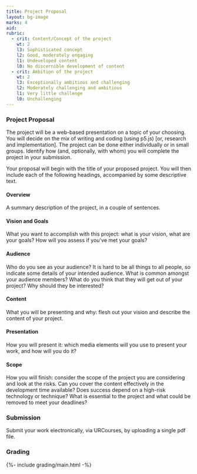 ```yaml
---
title: Project Proposal
layout: bg-image
marks: 4
aid:
rubric:
  - crit: Content/Concept of the project
    wt: 2
    l3: Sophisticated concept
    l2: Good, moderately engaging
    l1: Undeveloped content
    l0: No discernible development of content
  - crit: Ambition of the project
    wt: 2
    l3: Exceptionally ambitious and challenging
    l2: Moderately challenging and ambitious
    l1: Very little challenge
    l0: Unchallenging
---
```

### Project Proposal

The project will be a web-based presentation on a topic of your choosing. You will decide on the mix of writing and coding (using p5.js) [or, research and implementation]. The project can be done either individually or in small
groups. Identify how (and, optionally, with whom) you will complete the project in your submission.

Your proposal will begin with the title of your proposed project. You will then include each of the following headings, accompanied by some descriptive text.

#### Overview
A summary description of the project, in a couple of sentences.

#### Vision and Goals
What you want to accomplish with this project: what is your vision, what are your goals? How will you assess if you've met your goals?

#### Audience
Who do you see as your audience? It is hard to be all things to all people, so indicate some details of your intended audience. What is common amongst your audience members? What do you think that they will get out of your project? Why should they be interested?

#### Content
What you will be presenting and why: flesh out your vision and describe the content of your project.

#### Presentation
How you will present it: which media elements will you use to present your work, and how will you do it?

#### Scope
How you will finish: consider the scope of the project you are considering and look at the risks. Can you cover the content effectively in the development time available? Does success depend on a high-risk technology or technique? What is essential to the project and what could be removed to meet your deadlines?

### Submission

Submit your work electronically, via URCourses, by uploading a single pdf file.

### Grading

{%- include grading/main.html -%}
